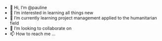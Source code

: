 - 👋 Hi, I’m @pauline
- 👀 I’m interested in learning all things new
- 🌱 I’m currently learning project management applied to the humanitarian field
- 💞️ I’m looking to collaborate on 
- 📫 How to reach me ...
